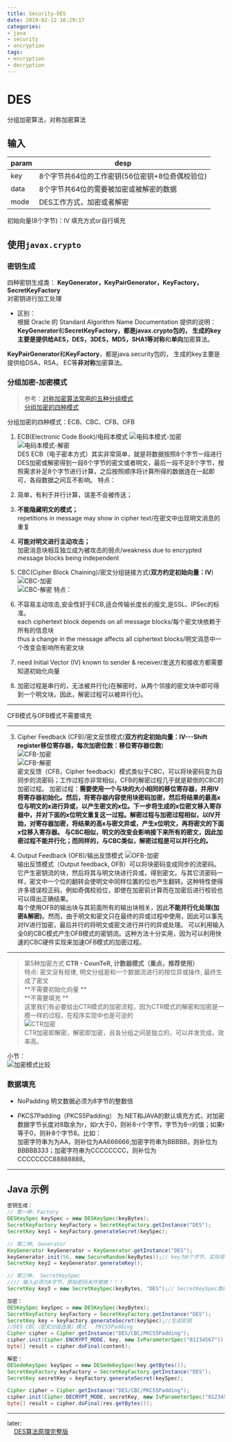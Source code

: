 ```yaml
---
title: Security-DES
date: 2019-02-12 16:29:17
categories:
- java
- security
- encryption
tags:
- encryption
- decryption
---
```

# DES
分组加密算法，对称加密算法
## 输入
| param | desp |
| --- | --- |
| key  | 8个字节共64位的工作密钥(56位密钥+8位奇偶校验位) |
| data | 8个字节共64位的需要被加密或被解密的数据 |
| mode | DES工作方式，加密或者解密 |

初始向量(8个字节)：IV
填充方式or自行填充
<!-- more -->
## 使用`javax.crypto`

### 密钥生成
四种密钥生成类： **KeyGenerator，KeyPairGenerator，KeyFactory，SecretKeyFactory**      
对密钥进行加工处理  
- 区别：   
 根据 Oracle 的 Standard Algorithm Name Documentation 提供的说明：  
 **KeyGenerator**和**SecretKeyFactory，**都是javax.crypto包的，
  生成的key主要是提供给AES，DES，3DES，MD5，SHA1等**对称**和**单向**加密算法。

 **KeyPairGenerator**和**KeyFactory**，都是java.security包的， 生成的key主要是提供给DSA，RSA， EC等**非对称**加密算法。


### 分组加密-加密模式
>参考：[对称加密算法常用的五种分组模式](https://blog.csdn.net/weixin_42940826/article/details/83687007)  
[分组加密的四种模式](https://blog.csdn.net/includeiostream123/article/details/51066799)

分组加密的四种模式：ECB、CBC、CFB、OFB  
1. ECB(Electronic Code Book)/电码本模式
![电码本模式-加密](https://img-blog.csdn.net/20160405180712271?watermark/2/text/aHR0cDovL2Jsb2cuY3Nkbi5uZXQv/font/5a6L5L2T/fontsize/400/fill/I0JBQkFCMA==/dissolve/70/gravity/Center "电码本模式-加密")    
![电码本模式-解密](https://img-blog.csdn.net/20160405180727459?watermark/2/text/aHR0cDovL2Jsb2cuY3Nkbi5uZXQv/font/5a6L5L2T/fontsize/400/fill/I0JBQkFCMA==/dissolve/70/gravity/Center "电码本模式-解密")    
DES ECB（电子密本方式）其实非常简单，就是将数据按照8个字节一段进行DES加密或解密得到一段8个字节的密文或者明文，最后一段不足8个字节，按照需求补足8个字节进行计算，之后按照顺序将计算所得的数据连在一起即可，各段数据之间互不影响。
特点：    
 1. 简单，有利于并行计算，误差不会被传送；  
 2. **不能隐藏明文的模式；**  
 repetitions in message may show in cipher text/在密文中出现明文消息的重复 
 3. **可能对明文进行主动攻击；**    
 加密消息块相互独立成为被攻击的弱点/weakness due to encrypted message blocks being independent

2. CBC(Cipher Block Chaining)/密文分组链接方式(**双方约定初始向量：IV**)
![CBC-加密](https://img-blog.csdn.net/20160405180943506?watermark/2/text/aHR0cDovL2Jsb2cuY3Nkbi5uZXQv/font/5a6L5L2T/fontsize/400/fill/I0JBQkFCMA==/dissolve/70/gravity/Center "CBC-加密")  
![CBC-解密](https://img-blog.csdn.net/20160405180951038?watermark/2/text/aHR0cDovL2Jsb2cuY3Nkbi5uZXQv/font/5a6L5L2T/fontsize/400/fill/I0JBQkFCMA==/dissolve/70/gravity/Center "CBC-解密")
特点：  
 1. 不容易主动攻击,安全性好于ECB,适合传输长度长的报文,是SSL、IPSec的标准。  
 each ciphertext block depends on all message blocks/每个密文块依赖于所有的信息块  
 thus a change in the message affects all ciphertext blocks/明文消息中一个改变会影响所有密文块  
 2. need Initial Vector (IV) known to sender & receiver/发送方和接收方都需要知道初始化向量     
 3. 加密过程是串行的，无法被并行化(在解密时，从两个邻接的密文块中即可得到一个明文块。因此，解密过程可以被并行化)。

---
CFB模式与OFB模式不需要填充

---

3. Cipher Feedback (CFB)/密文反馈模式(**双方约定初始向量：IV---Shift register移位寄存器，每次加密位数：移位寄存器位数**)  
![CFB-加密](https://img-blog.csdn.net/20160405181228492?watermark/2/text/aHR0cDovL2Jsb2cuY3Nkbi5uZXQv/font/5a6L5L2T/fontsize/400/fill/I0JBQkFCMA==/dissolve/70/gravity/Center "CFB-加密")    
![CFB-解密](https://www.baidu.com/ "CFB-解密")      
密文反馈（CFB，Cipher feedback）模式类似于CBC，可以将块密码变为自同步的流密码；工作过程亦非常相似，CFB的解密过程几乎就是颠倒的CBC的加密过程。
加密过程：**需要使用一个与块的大小相同的移位寄存器，并用IV将寄存器初始化。**然后，将寄存器内容使用块密码加密，然后将结果的最高x位与明文的x进行异或，以产生密文的x位。下一步将生成的x位密文移入寄存器中，并对下面的x位明文重复这一过程。解密过程与加密过程相似，以IV开始，对寄存器加密，将结果的高x与密文异或，产生x位明文，再将密文的下面x位移入寄存器。
与CBC相似，**明文的改变会影响接下来所有的密文**，因此**加密过程不能并行化；**而同样的，与CBC类似**，解密过程是可以并行化的。**

4. Output Feedback (OFB)/输出反馈模式
![OFB-加密](https://img-blog.csdn.net/20160405181324195?watermark/2/text/aHR0cDovL2Jsb2cuY3Nkbi5uZXQv/font/5a6L5L2T/fontsize/400/fill/I0JBQkFCMA==/dissolve/70/gravity/Center "OFB-加密")   
输出反馈模式（Output feedback, OFB）可以将块密码变成同步的流密码。它产生密钥流的块，然后将其与明文块进行异或，得到密文。与其它流密码一样，密文中一个位的翻转会使明文中同样位置的位也产生翻转。这种特性使得许多错误校正码，例如奇偶校验位，即使在加密前计算而在加密后进行校验也可以得出正确结果。    
每个使用OFB的输出块与其前面所有的输出块相关，因此**不能并行化处理(加密&解密)**。然而，由于明文和密文只在最终的异或过程中使用，因此可以事先对IV进行加密，最后并行的将明文或密文进行并行的异或处理。
可以利用输入全0的CBC模式产生OFB模式的密钥流。这种方法十分实用，因为可以利用快速的CBC硬件实现来加速OFB模式的加密过程。

---

> 第5种加密方式  **CTR - CounTeR, 计数器模式（重点，推荐使用）**   
> 特点: 密文没有规律, 明文分组是和一个数据流进行的按位异或操作, 最终生成了密文  
> **不需要初始化向量 **   
> **不需要填充 **     
> 这里我们有必要给出CTR模式的加密流程，因为CTR模式的解密和加密是一模一样的过程，在程序实现中也是可逆的   
> ![CTR加密](https://img-blog.csdnimg.cn/2018110314132228.png?x-oss-process=image/watermark,type_ZmFuZ3poZW5naGVpdGk,shadow_10,text_aHR0cHM6Ly9ibG9nLmNzZG4ubmV0L3dlaXhpbl80Mjk0MDgyNg==,size_16,color_FFFFFF,t_70 "CTR加密")  
> CTR加密即解密，解密即加密，且各分组之间是独立的，可以并发完成，效率高。  

小节：  
![加密模式比较](https://img-blog.csdnimg.cn/20181103140304845.png?x-oss-process=image/watermark,type_ZmFuZ3poZW5naGVpdGk,shadow_10,text_aHR0cHM6Ly9ibG9nLmNzZG4ubmV0L3dlaXhpbl80Mjk0MDgyNg==,size_16,color_FFFFFF,t_70 "加密模式比较")


### 数据填充
- NoPadding
明文数据必须为8字节的整数倍

- PKCS7Padding（PKCS5Padding）
为.NET和JAVA的默认填充方式，对加密数据字节长度对8取余为r，如r大于0，则补8-r个字节，字节为8-r的值；如果r等于0，则补8个字节8。比如：  
加密字符串为为AA，则补位为AA666666;加密字符串为BBBBB，则补位为BBBBB333；加密字符串为CCCCCCCC，则补位为CCCCCCCC88888888。  

---

## Java 示例
```java
密钥生成：
// 第一种，Factory
DESKeySpec keySpec = new DESKeySpec(keyBytes);
SecretKeyFactory keyFactory = SecretKeyFactory.getInstance("DES");
SecretKey key1 = keyFactory.generateSecret(keySpec);

// 第二种, Generator
KeyGenerator keyGenerator = KeyGenerator.getInstance("DES");
keyGenerator.init(56, new SecureRandom(keyBytes));// key为8个字节，实际用了56位； 后面随机数用key作为种子seed生成
SecretKey key2 = keyGenerator.generateKey();

// 第三种， SecretKeySpec
//// 输入必须为8字节，原始密码未作替换！！！
SecretKey key3 = new SecretKeySpec(keyBytes, "DES");// SecretKeySpec类同时实现了Key和KeySpec接口

加密：
DESKeySpec keySpec = new DESKeySpec(keyBytes);
SecretKeyFactory keyFactory = SecretKeyFactory.getInstance("DES");
SecretKey key = keyFactory.generateSecret(keySpec);//生成密钥
//DES CBC（密文分组连接）模式   PKCS5Padding
Cipher cipher = Cipher.getInstance("DES/CBC/PKCS5Padding");
cipher.init(Cipher.ENCRYPT_MODE, key, new IvParameterSpec("01234567"));
byte[] result = cipher.doFinal(content);

解密：
DESedeKeySpec keySpec = new DESedeKeySpec(key.getBytes());
SecretKeyFactory keyFactory = SecretKeyFactory.getInstance("DES");
SecretKey secretKey = keyFactory.generateSecret(keySpec);

Cipher cipher = Cipher.getInstance("DES/CBC/PKCS5Padding");
cipher.init(Cipher.DECRYPT_MODE, secretKey, new IvParameterSpec("01234567"));
byte[] result = cipher.doFinal(res.getBytes());
```

---
later:  
&nbsp;&nbsp;&nbsp;&nbsp;[DES算法原理完整版](https://blog.csdn.net/qq_27570955/article/details/52442092)
